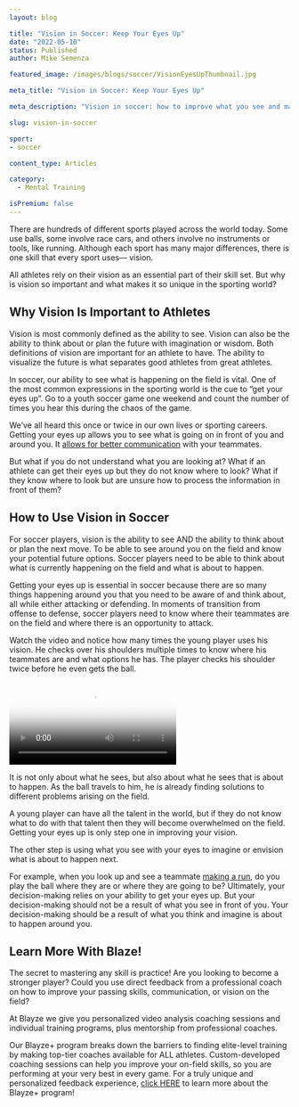 ```yaml
---
layout: blog

title: "Vision in Soccer: Keep Your Eyes Up"
date: "2022-05-10"
status: Published
author: Mike Semenza

featured_image: /images/blogs/soccer/VisionEyesUpThumbnail.jpg

meta_title: "Vision in Soccer: Keep Your Eyes Up"

meta_description: "Vision in soccer: how to improve what you see and make better plays during a game."

slug: vision-in-soccer

sport:
- soccer

content_type: Articles

category:
  - Mental Training

isPremium: false
---
```


There are hundreds of different sports played across the world today. Some use balls, some involve race cars, and others involve no instruments or tools, like running. Although each sport has many major differences, there is one skill that every sport uses— vision.

All athletes rely on their vision as an essential part of their skill set. But why is vision so important and what makes it so unique in the sporting world?

## Why Vision Is Important to Athletes

Vision is most commonly defined as the ability to see. Vision can also be the ability to think about or plan the future with imagination or wisdom. Both definitions of vision are important for an athlete to have. The ability to visualize the future is what separates good athletes from great athletes.

In soccer, our ability to see what is happening on the field is vital. One of the most common expressions in the sporting world is the cue to “get your eyes up”. Go to a youth soccer game one weekend and count the number of times you hear this during the chaos of the game.

We’ve all heard this once or twice in our own lives or sporting careers. Getting your eyes up allows you to see what is going on in front of you and around you. It [allows for better communication](https://blayze.io/blog/soccer/how-to-improve-communication-for-soccer-players) with your teammates.

But what if you do not understand what you are looking at? What if an athlete can get their eyes up but they do not know where to look? What if they know where to look but are unsure how to process the information in front of them?

## How to Use Vision in Soccer

For soccer players, vision is the ability to see AND the ability to think about or plan the next move. To be able to see around you on the field and know your potential future options. Soccer players need to be able to think about what is currently happening on the field and what is about to happen.

Getting your eyes up is essential in soccer because there are so many things happening around you that you need to be aware of and think about, all while either attacking or defending. In moments of transition from offense to defense, soccer players need to know where their teammates are on the field and where there is an opportunity to attack.

Watch the video and notice how many times the young player uses his vision. He checks over his shoulders multiple times to know where his teammates are and what options he has. The player checks his shoulder twice before he even gets the ball.

<video class="mux-video" id="player" poster="https://image.mux.com/78xu6uJe601VQtsfibKcAXG6MAaQQAtm00J75kvh3OBrk/thumbnail.png" controls>
	<source src="https://stream.mux.com/78xu6uJe601VQtsfibKcAXG6MAaQQAtm00J75kvh3OBrk.m3u8" type="video/mp4" />
</video>

It is not only about what he sees, but also about what he sees that is about to happen. As the ball travels to him, he is already finding solutions to different problems arising on the field.

A young player can have all the talent in the world, but if they do not know what to do with that talent then they will become overwhelmed on the field. Getting your eyes up is only step one in improving your vision.

The other step is using what you see with your eyes to imagine or envision what is about to happen next.

For example, when you look up and see a teammate [making a run](https://blayze.io/blog/soccer/developing-movement-off-the-ball-for-soccer-players), do you play the ball where they are or where they are going to be? Ultimately, your decision-making relies on your ability to get your eyes up. But your decision-making should not be a result of what you see in front of you. Your decision-making should be a result of what you think and imagine is about to happen around you.

## Learn More With Blaze!

The secret to mastering any skill is practice! Are you looking to become a stronger player? Could you use direct feedback from a professional coach on how to improve your passing skills, communication, or vision on the field?

At Blayze we give you personalized video analysis coaching sessions and individual training programs, plus mentorship from professional coaches.

Our Blayze+ program breaks down the barriers to finding elite-level training by making top-tier coaches available for ALL athletes. Custom-developed coaching sessions can help you improve your on-field skills, so you are performing at your very best in every game. For a truly unique and personalized feedback experience, [click HERE](https://blayze.io/) to learn more about the Blayze+ program!
